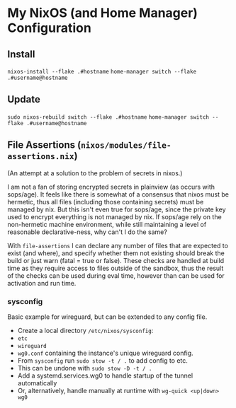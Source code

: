 # My NixOS (and Home Manager) Configuration

## Install
`nixos-install --flake .#hostname`
`home-manager switch --flake .#username@hostname`

## Update
`sudo nixos-rebuild switch --flake .#hostname`
`home-manager switch --flake .#username@hostname`

## File Assertions (`nixos/modules/file-assertions.nix`)
(An attempt at a solution to the problem of secrets in nixos.)

I am not a fan of storing encrypted secrets in plainview (as occurs with sops/age).
It feels like there is somewhat of a consensus that nixos must be hermetic, thus all files
(including those containing secrets) must be managed by nix. But this isn't even true for sops/age,
since the private key used to encrypt everything is not managed by nix.
If sops/age rely on the non-hermetic machine environment, while still maintaining
a level of reasonable declarative-ness, why can't I do the same?

With `file-assertions` I can declare any number of files that are expected to exist (and where), and specify
whether them not existing should break the build or just warn (fatal = true or false).
These checks are handled at build time as they require access to files outside of the sandbox,
thus the result of the checks can be used during eval time, however than can be used for activation and run time.

### sysconfig
Basic example for wireguard, but can be extended to any config file.
- Create a local directory `/etc/nixos/sysconfig`:
 - `etc`
  - `wireguard`
   - `wg0.conf`
containing the instance's unique wireguard config.
- From `sysconfig` run `sudo stow -t / .` to add config to etc.
 - This can be undone with `sudo stow -D -t / .`
- Add a systemd.services.wg0 to handle startup of the tunnel automatically
- Or, alternatively, handle manually at runtime with `wg-quick <up|down> wg0`
